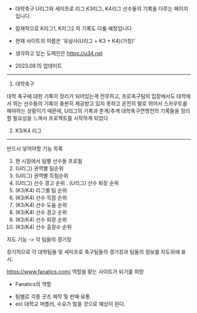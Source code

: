 * 대학축구 U리그와 세미프로 리그 K3리그, K4리그 선수들의 기록을 다루는 페이지입니다.
* 잠재적으로 K리그1, K리그2 의 기록도 다룰 예정입니다
* 현재 사이트의 이름은 '유삼사(U리그 + K3 + K4)(가칭)'
* 생각하고 있는 도메인은 <https://u34.net>

* 2023.08.15 업데이트

------------------------------------------------------------
1. 대학축구

대학 축구에 대한 기록이 정리가 되어있는게 전무하고, 프로축구팀의 입장에서도 대학에서 뛰는 선수들의 기록이 충분히 제공받고 있지 못하고 온전히 발로 뛰어서 스카우트를 해야하는 상황이기 때문에, U리그의 기록과 춘계/추계 대학축구연맹전의 기록들을 정리할 필요성을 느껴서 프로젝트를 시작하게 되었다


2. K3/K4 리그

------------------------------------------------------------

반드시 넣어야할 기능 목록

1. 현 시점에서 팀별 선수들 프로필
2. (U리그) 권역별 팀순위
3. (U리그) 권역별 득점순위
4. (U리그) 선수 경고 순위
. (U리그) 선수 퇴장 순위
5. (K3/K4) 리그별 팀 순위
6. (K3/K4) 선수 득점 순위
7. (K3/K4) 선수 도움 순위
8. (K3/K4) 선수 경고 순위
9. (K3/K4) 선수 퇴장 순위
10. (K3/K4) 선수 출장수 순위

지도 기능 -> 각 팀들의 경기장



장기적으로 각 대학팀들 및 세미프로 축구팀들의 경기장과 팀들의 정보를 지도위에 표시.

https://www.fanatics.com/ 역할을 맡는 사이트가 되기를 희망

* Fanatics의 역할
 - 팀별로 각종 굿즈 제작 및 판매·유통
 - ex) 대학교 머플러, 수요가 많을 것으로 예상이 된다.



